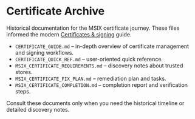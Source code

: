 # Certificate Archive

Historical documentation for the MSIX certificate journey. These files informed the modern [Certificates & signing](../../../distribution/certificates.md) guide.

- `CERTIFICATE_GUIDE.md` – in-depth overview of certificate management and signing workflows.
- `CERTIFICATE_QUICK_REF.md` – user-oriented quick reference.
- `MSIX_CERTIFICATE_REQUIREMENTS.md` – discovery notes about trusted stores.
- `MSIX_CERTIFICATE_FIX_PLAN.md` – remediation plan and tasks.
- `MSIX_CERTIFICATE_COMPLETION.md` – completion report and verification steps.

Consult these documents only when you need the historical timeline or detailed discovery notes.
